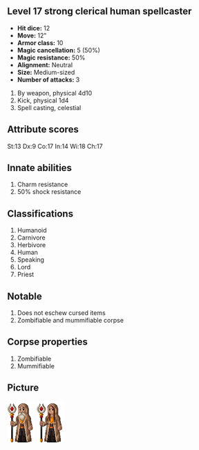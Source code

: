 ## Level 17 strong clerical human spellcaster

- **Hit dice:** 12
- **Move:** 12"
- **Armor class:** 10
- **Magic cancellation:** 5 (50%)
- **Magic resistance:** 50%
- **Alignment:** Neutral
- **Size:** Medium-sized
- **Number of attacks:** 3
1. By weapon, physical 4d10
2. Kick, physical 1d4
3. Spell casting, celestial

## Attribute scores

St:13 Dx:9 Co:17 In:14 Wi:18 Ch:17

## Innate abilities

1. Charm resistance
2. 50% shock resistance

## Classifications

1. Humanoid
2. Carnivore
3. Herbivore
4. Human
5. Speaking
6. Lord
7. Priest

## Notable

1. Does not eschew cursed items
2. Zombifiable and mummifiable corpse

## Corpse properties

1. Zombifiable
2. Mummifiable

## Picture

![Aligned priest](https://github.com/hyvanmielenpelit/GnollHackTileSet/blob/main/Monsters/aligned_priest/aligned_priest.png) ![Aligned priestess](https://github.com/hyvanmielenpelit/GnollHackTileSet/blob/main/Monsters/aligned_priest/aligned_priest_female.png)
